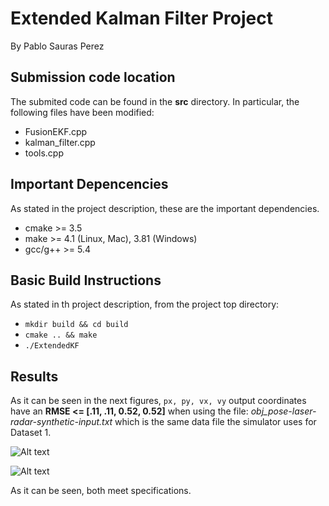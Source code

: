 # Extended Kalman Filter Project 
By Pablo Sauras Perez

## Submission code location
The submited code can be found in the **src** directory. In particular, the following files have been modified:
- FusionEKF.cpp
- kalman_filter.cpp
- tools.cpp

## Important Depencencies
As stated in the project description, these are the important dependencies.
- cmake >= 3.5
- make >= 4.1 (Linux, Mac), 3.81 (Windows)
- gcc/g++ >= 5.4

## Basic Build Instructions
As stated in th project description, from the project top directory:
- ```mkdir build && cd build```
- ```cmake .. && make```
-   ```./ExtendedKF```

## Results
As it can be seen in the next figures, ```px, py, vx, vy``` output coordinates have an **RMSE <= [.11, .11, 0.52, 0.52]** when using the file: _obj_pose-laser-radar-synthetic-input.txt_ which is the same data file the simulator uses for Dataset 1.

![Alt text](CarND-Extended-Kalman-Filter-Project/images/DS1_Result.jpg?raw=true "RMSE for Dataset 1")

![Alt text](CarND-Extended-Kalman-Filter-Project/images/DS2_Result.jpg?raw=true "RMSE for Dataset 2")

As it can be seen, both meet specifications.
